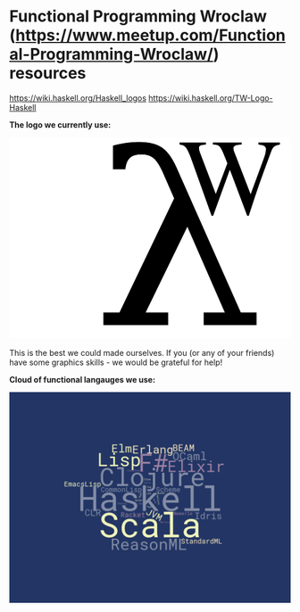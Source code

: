 Functional Programming Wroclaw (https://www.meetup.com/Functional-Programming-Wroclaw/) resources
====

https://wiki.haskell.org/Haskell_logos
https://wiki.haskell.org/TW-Logo-Haskell

**The logo we currently use:**

![logo](fp-wroclaw-logo.png)

This is the best we could made ourselves. If you (or any of your friends) have some graphics skills - we would be grateful for help!

**Cloud of functional langauges we use:**

![fp-cloud](fp-cloud.png)

